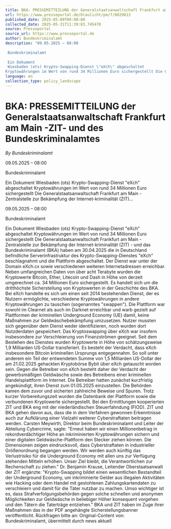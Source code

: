 ```yaml
---
title: BKA: PRESSEMITTEILUNG der Generalstaatsanwaltschaft Frankfurt am Main -ZIT- und des Bundeskriminalamtes
url: https://www.presseportal.de/blaulicht/pm/7/6029813
published_date: 2025-05-09T00:00:00
collected_date: 2025-05-31T11:39:03.745470
source: Presseportal
source_url: https://www.presseportal.de
author: Bundeskriminalamt
description: "09.05.2025 – 08:00 
 
 Bundeskriminalamt 
 
 Ein Dokument 
 Wiesbaden (ots) Krypto-Swapping-Dienst \"eXch\" abgeschaltet
Kryptowährungen im Wert von rund 34 Millionen Euro sichergestellt Die Generalstaatsanwaltschaft Frankfurt am Main - Zentralstelle zur Bekämpfung der Internet-kriminalität (ZIT)..."
language: en
collection_type: policy_landscape
---
```


# BKA: PRESSEMITTEILUNG der Generalstaatsanwaltschaft Frankfurt am Main -ZIT- und des Bundeskriminalamtes

*By Bundeskriminalamt*

09.05.2025 – 08:00 
 
 Bundeskriminalamt 
 
 Ein Dokument 
 Wiesbaden (ots) Krypto-Swapping-Dienst "eXch" abgeschaltet
Kryptowährungen im Wert von rund 34 Millionen Euro sichergestellt Die Generalstaatsanwaltschaft Frankfurt am Main - Zentralstelle zur Bekämpfung der Internet-kriminalität (ZIT)...

09.05.2025 – 08:00 
 
 Bundeskriminalamt 
 
 Ein Dokument 
 Wiesbaden (ots) Krypto-Swapping-Dienst "eXch" abgeschaltet
Kryptowährungen im Wert von rund 34 Millionen Euro sichergestellt Die Generalstaatsanwaltschaft Frankfurt am Main - Zentralstelle zur Bekämpfung der Internet-kriminalität (ZIT) - und das Bundeskriminalamt (BKA) haben am 30.04.2025 die in Deutschland befindliche Serverinfrastruktur des Krypto-Swapping-Dienstes "eXch" beschlagnahmt und die Plattform abgeschaltet. Der Dienst war unter der Domain eXch.cx sowie verschiedenen weiteren Internetadressen erreichbar. Neben umfangreichen Daten von über acht Terabyte wurden die Kryptowerte Bitcoin, Ether, Litecoin und Dash in Höhe von derzeit umgerechnet ca. 34 Millionen Euro sichergestellt. Es handelt sich um die dritthöchste Sicherstellung von Kryptowerten in der Geschichte des BKA. Bei eXch handelte es sich um einen seit 2014 bestehenden Dienst, der es Nutzern ermöglichte, verschiedene Kryptowährungen in andere Kryptowährungen zu tauschen (sogenanntes "swappen"). Die Plattform war sowohl im Clearnet als auch im Darknet erreichbar und warb gezielt auf Plattformen der kriminellen Underground Economy (UE) damit, keine Maßnahmen zur Geldwäschebekämpfung umzusetzen. Nutzer mussten sich gegenüber dem Dienst weder identifizieren, noch wurden dort Nutzderdaten gespeichert. Das Kryptoswapping über eXch war insofern insbesondere zur Verschleierung von Finanzströmen geeignet. Seit dem Bestehen des Dienstes wurden Kryptowerte in Höhe von schätzungsweise 1,9 Milliarden US-Dollar transferiert. Es besteht der Verdacht, dass eXch insbesondere Bitcoin kriminellen Ursprungs entgegennahm. So soll unter anderem ein Teil der entwendeten Summe von 1,5 Milliarden US-Dollar der am 21.02.2025 gehackten Kryptobörse Bybit über eXch getauscht worden sein. Gegen die Betreiber von eXch besteht daher der Verdacht der gewerbsmäßigen Geldwäsche sowie des Betreibens einer kriminellen Handelsplattform im Internet. Die Betreiber hatten zunächst kurzfristig angekündigt, ihren Dienst zum 01.05.2025 einzustellen. Die Behörden kamen dem zuvor und sicherten zahlreiche Beweise und Spuren. Trotz kurzer Vorbereitungszeit wurden die Datenbank der Plattform sowie die verbundenen Kryptowerte sichergestellt. Bei den Ermittlungen kooperierten ZIT und BKA eng mit der niederländischen Steuerfahndung (FIOD). ZIT und BKA gehen davon aus, dass die in dem Verfahren gewonnen Erkenntnisse auch zur Aufklärung einer Vielzahl weiterer Cyberstraftaten beitragen werden. Carsten Meywirth, Direktor beim Bundeskriminalamt und Leiter der Abteilung Cybercrime, sagte: "Erneut haben wir einen Millionenbetrag in rekordverdächtiger Höhe an inkriminierten Kryptowährungen sichern und einer digitalen Geldwäsche-Plattform den Stecker ziehen können. Die Dimensionen zeigen eindrucksvoll, dass Cyberstraftaten in industrieller Größenordnung begangen werden. Wir werden auch künftig das Verlustrisiko für die Underground Economy mit allen uns zur Verfügung stehenden Mitteln erhöhen. Unser Ziel bleibt, die Verantwortlichen zur Rechenschaft zu ziehen." Dr. Benjamin Krause, Leitender Oberstaatsanwalt der ZIT ergänzte: "Krypto-Swapping bildet einen wesentlichen Bestandteil der Underground Economy, um inkriminierte Gelder aus illegalen Aktivitäten wie Hacking oder dem Handel mit gestohlenen Zahlungskartendaten zu verschleiern und damit für die Täter nutzbar zu machen. Umso wichtiger ist es, dass Strafverfolgungsbehörden gegen solche schnellen und anonymen Möglichkeiten zur Geldwäsche in beliebiger Höher konsequent vorgehen und den Tätern die Taterträge entziehen." BKA und ZIT haben im Zuge ihrer Maßnahmen das in der PDF angehängte Sicherstellungsbanner veröffentlicht. Rückfragen bitte an: 
 Original-Content von: Bundeskriminalamt, übermittelt durch news aktuell